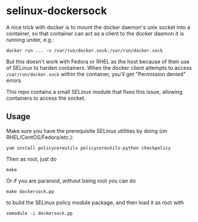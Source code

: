 # selinux-dockersock

A nice trick with docker is to mount the docker daemon's unix socket
into a container, so that container can act as a client to the docker
daemon it is running under, e.g.:

    docker run ... -v /var/run/docker.sock:/var/run/docker.sock

But this doesn't work with Fedora or RHEL as the host because of their
use of SELinux to harden containers.  When the docker client attempts
to access `/var/run/docker.sock` within the container, you'll get
"Permission denied" errors.

This repo contains a small SELinux module that fixes this issue,
allowing containers to access the socket.

## Usage

Make sure you have the prerequisite SELinux utilities by doing (on
RHEL/CentOS/Fedora/etc.):

    yum install policycoreutils policycoreutils-python checkpolicy

Then as root, just do

    make

Or if you are paranoid, without being root you can do

    make dockersock.pp

to build the SELinux policy module package, and then load it as root
with

    semodule -i dockersock.pp
